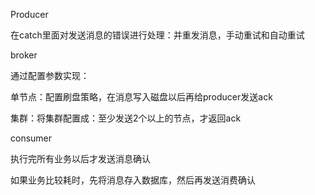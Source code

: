 Producer

在catch里面对发送消息的错误进行处理：并重发消息，手动重试和自动重试



broker

通过配置参数实现： 

单节点：配置刷盘策略，在消息写入磁盘以后再给producer发送ack

集群：将集群配置成：至少发送2个以上的节点，才返回ack

consumer

执行完所有业务以后才发送消息确认

如果业务比较耗时，先将消息存入数据库，然后再发送消费确认